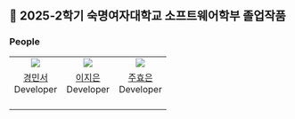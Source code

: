 ## 🌟 2025-2학기 숙명여자대학교 소프트웨어학부 졸업작품


### People
<table>
  <tr>
    <td align="center" valign="top" width="33%"><a href="https://github.com/mxinseo"><img src="https://avatars.githubusercontent.com/u/110973127?v=4" ></a></td>
    <td align="center" valign="top" width="33%"><a href="https://github.com/ljinny"><img src="https://avatars.githubusercontent.com/u/104649081?v=4" ></a></td>
    <td align="center" valign="top" width="33%"><a href="https://github.com/hyoeunjoo"><img src="https://avatars.githubusercontent.com/u/137873124?v=4" ></a></td>
  </tr>
  <tr>
    <td align="center" valign="top"><a href = "https://github.com/mxinseo">경민서</a><br>Developer</td>
    <td align="center" valign="top"><a href = "https://github.com/ljinny">이지은</a><br>Developer</td>
    <td align="center" valign="top"><a href = "https://github.com/hyoeunjoo">주효은</a><br>Developer</td>
  </tr>
  <tr>
    <td valign="top"> <!-- 경민서 -->
        <ul>
        </ul>
    </td>
    <td valign="top"> <!-- 이지은 -->
        <ul>
        </ul>
    </td> 
    <td valign="top"> <!-- 주효은 -->
        <ul>
        </ul>
    </td>
  </tr>
</table>
